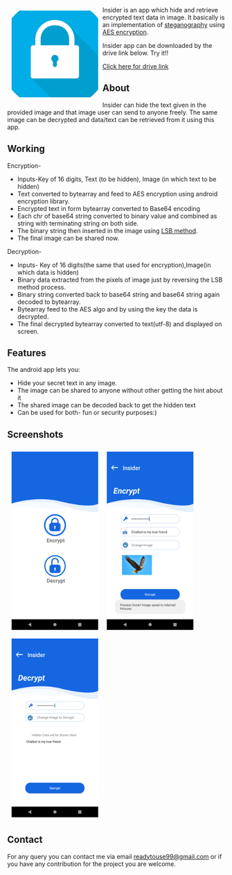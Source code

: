 
<img src="app/src/main/ic_launcher-playstore.png" align="left"
width="200" hspace="10" vspace="10">

Insider is an app which hide and retrieve encrypted text data in image.
It basically is an implementation of <a href="https://en.wikipedia.org/wiki/Steganography">steganography</a> using <a href="https://en.wikipedia.org/wiki/Advanced_Encryption_Standard">AES encryption</a>.

Insider app can be downloaded by the drive link below. Try it!!

<p align="left">
<a href="https://drive.google.com/file/d/1OsfUVFabUzfKgaw6JqVGBSOXZm_e4OcX/view?usp=sharing">
    Click here for drive link
        </a>
        </p>

## About

Insider can hide the text given in the provided image and that image user can send to anyone freely.
The same image can be decrypted and data/text can be retrieved from it using this app.

## Working

  Encryption-
  - Inputs-Key of 16 digits, Text (to be hidden), Image (in which text to be hidden)
  - Text converted to bytearray and feed to AES encryption using android encryption library.
  - Encrypted text in form bytearray converted to Base64 encoding 
  - Each chr of base64 string converted to binary value and combined as string with terminating string on both side.
  - The binary string then inserted in the image using <a href="https://www.google.com/search?client=firefox-b-d&q=lsb+method+of+steganography">LSB method</a>.
  - The final image can be shared now.
 
 Decryption-
  - Inputs- Key of 16 digits(the same that used for encryption),Image(in which data is hidden)
  - Binary data extracted from the pixels of image just by reversing the LSB method process.
  - Binary string converted back to base64 string and base64 string again decoded to bytearray.
  - Bytearray feed to the AES algo and by using the key the data is decrypted.
  - The final decrypted bytearray converted to text(utf-8) and displayed on screen.

## Features

The android app lets you:
- Hide your secret text in any image.
- The image can be shared to anyone without other getting the hint about it
- The shared image can be decoded back to get the hidden text
- Can be used for both- fun or security purposes:)
## Screenshots

[<img src="/readme/Screenshot_1604311008.png" align="left"
width="200"
    hspace="10" vspace="10">](/readme/Screenshot_16043110082.png.png)
[<img src="/readme/Screenshot_1604311219.png" align="left"
width="200"
    hspace="10" vspace="10">](/readme/Screenshot_1604311219.png)

[<img src="/readme/Screenshot_1604311262.png" align="center"
width="200"
    hspace="10" vspace="10">](/readme/Screenshot_1604311262.png)
    
 
## Contact

For any query you can contact me via email <a href="">readytouse99@gmail.com</a> or if you have any contribution for the project you are welcome.
